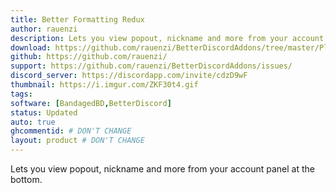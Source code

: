 ```yaml
---
title: Better Formatting Redux
author: rauenzi
description: Lets you view popout, nickname and more from your account panel at the bottom.
download: https://github.com/rauenzi/BetterDiscordAddons/tree/master/Plugins/BetterFormattingRedux
github: https://github.com/rauenzi/
support: https://github.com/rauenzi/BetterDiscordAddons/issues/
discord_server: https://discordapp.com/invite/cdzD9wF
thumbnail: https://i.imgur.com/ZKF30t4.gif
tags:
software: [BandagedBD,BetterDiscord]
status: Updated
auto: true
ghcommentid: # DON'T CHANGE
layout: product # DON'T CHANGE
---
```

Lets you view popout, nickname and more from your account panel at the bottom.